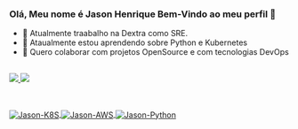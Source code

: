 ### Olá, Meu nome é Jason Henrique Bem-Vindo ao meu perfil 👋 

- 🔭 Atualmente traabalho na Dextra como SRE.
- 🌱 Ataualmente estou aprendendo sobre Python e Kubernetes
- 👯 Quero colaborar com projetos OpenSource e com tecnologias DevOps

##

<div>
  <a href="https://github.com/jjasonhenrique">
  <img height"180em" src="https://github-readme-stats.vercel.app/api?username=jjasonhenrique&show_icons=true&theme=dark&count_private=true"/>
  <img height"180em" src="https://github-readme-stats.vercel.app/api/top-langs/?username=jjasonhenrique&layout=compact&langs=16&theme=dark"/>
</div>

## 
 
<div style="display: inline_block"><br>
  <img align="center" alt="Jason-K8S" src="https://cdn.iconscout.com/icon/free/png-128/kubernets-283489.png">
  <img align="center" alt="Jason-AWS" src="https://cdn.iconscout.com/icon/free/png-128/amazon-aws-3521268-2944772.png">
  <img align="center" alt="Jason-Python" src="https://img.icons8.com/color/2x/python.png">
  
</div>

##
  


